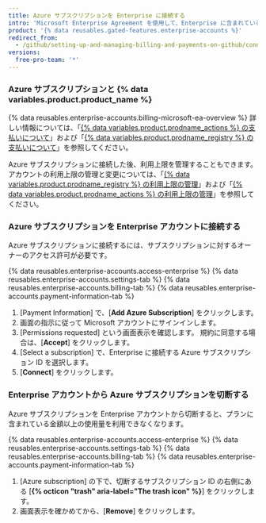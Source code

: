 ```yaml
---
title: Azure サブスクリプションを Enterprise に接続する
intro: 'Microsoft Enterprise Agreement を使用して、Enterprise に含まれている金額を超える {% data variables.product.prodname_actions %} および {% data variables.product.prodname_registry %} の使用を有効化して支払うことができます。'
product: '{% data reusables.gated-features.enterprise-accounts %}'
redirect_from:
  - /github/setting-up-and-managing-billing-and-payments-on-github/connecting-an-azure-subscription-to-your-enterprise
versions:
  free-pro-team: '*'
---
```


### Azure サブスクリプションと {% data variables.product.product_name %}

{% data reusables.enterprise-accounts.billing-microsoft-ea-overview %} 詳しい情報については、「[{% data variables.product.prodname_actions %} の支払いについて](/github/setting-up-and-managing-billing-and-payments-on-github/about-billing-for-github-actions)」および「[{% data variables.product.prodname_registry %} の支払いについて](/github/setting-up-and-managing-billing-and-payments-on-github/about-billing-for-github-packages)」を参照してください。

Azure サブスクリプションに接続した後、利用上限を管理することもできます。 アカウントの利用上限の管理と変更については、「[{% data variables.product.prodname_registry %} の利用上限の管理](/github/setting-up-and-managing-billing-and-payments-on-github/managing-your-spending-limit-for-github-packages)」および「[{% data variables.product.prodname_actions %} の利用上限の管理](/github/setting-up-and-managing-billing-and-payments-on-github/managing-your-spending-limit-for-github-actions)」を参照してください。

### Azure サブスクリプションを Enterprise アカウントに接続する

Azure サブスクリプションに接続するには、サブスクリプションに対するオーナーのアクセス許可が必要です。

{% data reusables.enterprise-accounts.access-enterprise %}
{% data reusables.enterprise-accounts.settings-tab %}
{% data reusables.enterprise-accounts.billing-tab %}
{% data reusables.enterprise-accounts.payment-information-tab %}
1. [Payment Information] で、[**Add Azure Subscription**] をクリックします。
1. 画面の指示に従って Microsoft アカウントにサインインします。
1. [Permissions requested] という画面表示を確認します。 規約に同意する場合は、[**Accept**] をクリックします。
1. [Select a subscription] で、Enterprise に接続する Azure サブスクリプション ID を選択します。
1. [**Connect**] をクリックします。

### Enterprise アカウントから Azure サブスクリプションを切断する

Azure サブスクリプションを Enterprise アカウントから切断すると、プランに含まれている金額以上の使用量を利用できなくなります。

{% data reusables.enterprise-accounts.access-enterprise %}
{% data reusables.enterprise-accounts.settings-tab %}
{% data reusables.enterprise-accounts.billing-tab %}
{% data reusables.enterprise-accounts.payment-information-tab %}
1. [Azure subscription] の下で、切断するサブスクリプション ID の右側にある [**{% octicon "trash" aria-label="The trash icon" %}**] をクリックします。
1. 画面表示を確かめてから、[**Remove**] をクリックします。
